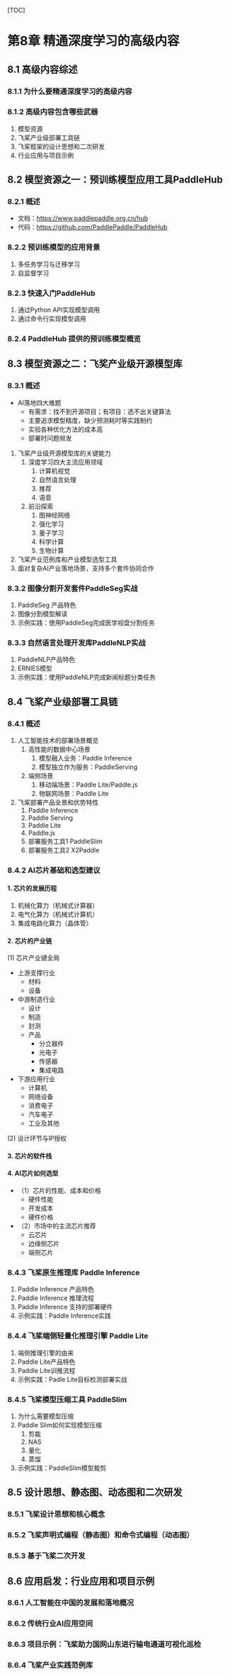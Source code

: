 

[TOC]

# 第8章 精通深度学习的高级内容

## 8.1 高级内容综述
### 8.1.1 为什么要精通深度学习的高级内容

### 8.1.2 高级内容包含哪些武器
1. 模型资源
2. 飞桨产业级部署工具链
3. 飞桨框架的设计思想和二次研发
4. 行业应用与项目示例


## 8.2 模型资源之一：预训练模型应用工具PaddleHub
### 8.2.1 概述
- 文档：https://www.paddlepaddle.org.cn/hub
- 代码：https://github.com/PaddlePaddle/PaddleHub

### 8.2.2 预训练模型的应用背景
1. 多任务学习与迁移学习
2. 自监督学习

### 8.2.3 快速入门PaddleHub
1. 通过Python API实现模型调用
2. 通过命令行实现模型调用

### 8.2.4 PaddleHub 提供的预训练模型概览


## 8.3 模型资源之二：飞奖产业级开源模型库
### 8.3.1 概述
- AI落地四大难题
  - 有需求：找不到开源项目；有项目：选不出关键算法
  - 主要追求模型精度，缺少预测耗时等实践制约
  - 实验各种优化方法的成本高
  - 部署时问题频发

1. 飞桨产业级开源模型库的关键能力
   1. 深度学习四大主流应用领域
      1. 计算机视觉
      2. 自然语言处理
      3. 推荐
      4. 语音
   2. 前沿探索
      1. 图神经网络
      2. 强化学习
      3. 量子学习
      4. 科学计算
      5. 生物计算
2. 飞桨产业范例库和产业模型选型工具
3. 面对复杂AI产业落地场景，支持多个套件协同合作


### 8.3.2 图像分割开发套件PaddleSeg实战
1. PaddleSeg 产品特色
2. 图像分割模型解读
3. 示例实践：使用PaddleSeg完成医学视盘分割任务

### 8.3.3 自然语言处理开发库PaddleNLP实战
1. PaddleNLP产品特色
2. ERNIES模型
3. 示例实践：使用PaddleNLP完成新闻标题分类任务



## 8.4 飞桨产业级部署工具链
### 8.4.1 概述
1. 人工智能技术的部署场景概览
   1. 高性能的数据中心场景
      1. 模型融入业务：Paddle Inference
      2. 模型独立作为服务：PaddleServing
   2. 端侧场景
      1. 移动端场景：Paddle Lite/Paddle.js
      2. 物联网场景：Paddle Lite
2. 飞桨部署产品全景和优势特性
   1. Paddle Inference
   2. Paddle Serving
   3. Paddle Lite
   4. Paddle.js
   5. 部署服务工具1 PaddleSlim
   6. 部署服务工具2 X2Paddle


### 8.4.2 AI芯片基础和选型建议

#### 1. 芯片的发展历程
   1. 机械化算力（机械式计算器）
   2. 电气化算力（机械式计算机）
   3. 集成电路化算力（晶体管）
#### 2. 芯片的产业链
(1) 芯片产业键全局

- 上游支撑行业
  - 材料
  - 设备
- 中游制造行业
  - 设计
  - 制造
  - 封测
  - 产品
    - 分立器件
    - 光电子
    - 传感器
    - 集成电路
- 下游应用行业
  - 计算机
  - 网络设备
  - 消费电子
  - 汽车电子
  - 工业及其他

(2) 设计环节与IP授权
#### 3. 芯片的软件栈
#### 4. AI芯片如何选型
- （1）芯片的性能、成本和价格
  - 硬件性能
  - 开发成本
  - 硬件价格
- （2）市场中的主流芯片推荐
  - 云芯片
  - 边缘侧芯片
  - 端侧芯片

### 8.4.3 飞桨原生推理库 Paddle Inference
1. Paddle Inference 产品特色
2. Paddle Inference 推理流程
3. Paddle Inference 支持的部署硬件
4. 示例实践：Paddle Inference实践

### 8.4.4 飞桨端侧轻量化推理引擎 Paddle Lite
1. 端侧推理引擎的由来
2. Paddle Lite产品特色
3. Paddle Lite训推流程
4. 示例实践：Padle Lite目标检测部署实战

### 8.4.5 飞桨模型压缩工具 PaddleSlim
1. 为什么需要模型压缩
2. Paddle Slim如何实现模型压缩
   1. 剪裁
   2. NAS
   3. 量化
   4. 蒸馏
3. 示例实践：PaddleSlim模型裁剪


## 8.5 设计思想、静态图、动态图和二次研发
### 8.5.1 飞桨设计思想和核心概念
### 8.5.2 飞桨声明式编程（静态图）和命令式编程（动态图）
### 8.5.3 基于飞桨二次开发
## 8.6 应用启发：行业应用和项目示例
### 8.6.1 人工智能在中国的发展和落地概况
### 8.6.2 传统行业AI应用空间
### 8.6.3 项目示例：飞桨助力国网山东进行输电通道可视化巡检
### 8.6.4 飞桨产业实践范例库